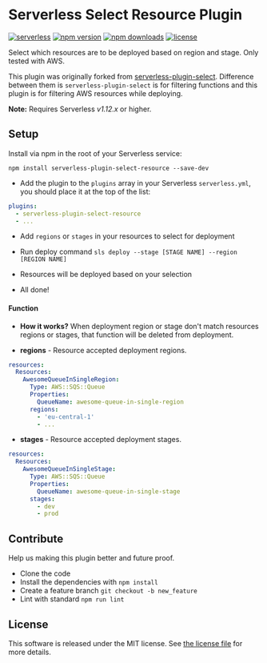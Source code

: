 # Serverless Select Resource Plugin

[![serverless](http://public.serverless.com/badges/v3.svg)](http://www.serverless.com) 
[![npm version](https://badge.fury.io/js/serverless-plugin-select.svg)](https://badge.fury.io/js/serverless-plugin-select)
[![npm downloads](https://img.shields.io/npm/dm/serverless-plugin-select.svg)](https://www.npmjs.com/package/serverless-plugin-select)
[![license](https://img.shields.io/npm/l/serverless-plugin-select.svg)](https://raw.githubusercontent.com/FidelLimited/serverless-plugin-select/master/LICENSE)

Select which resources are to be deployed based on region and stage. Only tested with AWS.

This plugin was originally forked from [serverless-plugin-select](https://github.com/FidelLimited/serverless-plugin-select/). Difference between them is `serverless-plugin-select` is for filtering functions and this plugin is for filtering AWS resources while deploying.

**Note:** Requires Serverless *v1.12.x* or higher.

## Setup

 Install via npm in the root of your Serverless service:

```
npm install serverless-plugin-select-resource --save-dev
```

* Add the plugin to the `plugins` array in your Serverless `serverless.yml`, you should place it at the top of the list:

```yml
plugins:
  - serverless-plugin-select-resource
  - ...
```

* Add `regions` or `stages` in your resources to select for deployment

* Run deploy command `sls deploy --stage [STAGE NAME] --region [REGION NAME]` 

* Resources will be deployed based on your selection

* All done!

#### Function

* **How it works?** When deployment region or stage don't match resources regions or stages, that function will be deleted from deployment.

* **regions** - Resource accepted deployment regions.

```yml
resources:
  Resources:
    AwesomeQueueInSingleRegion:
      Type: AWS::SQS::Queue
      Properties:
        QueueName: awesome-queue-in-single-region
      regions:
        - 'eu-central-1'
        - ...
```

* **stages** - Resource accepted deployment stages.

```yml
resources:
  Resources:
    AwesomeQueueInSingleStage:
      Type: AWS::SQS::Queue
      Properties:
        QueueName: awesome-queue-in-single-stage
      stages:
        - dev
        - prod
```

## Contribute

Help us making this plugin better and future proof.

* Clone the code
* Install the dependencies with `npm install`
* Create a feature branch `git checkout -b new_feature`
* Lint with standard `npm run lint`

## License

This software is released under the MIT license. See [the license file](LICENSE) for more details.
